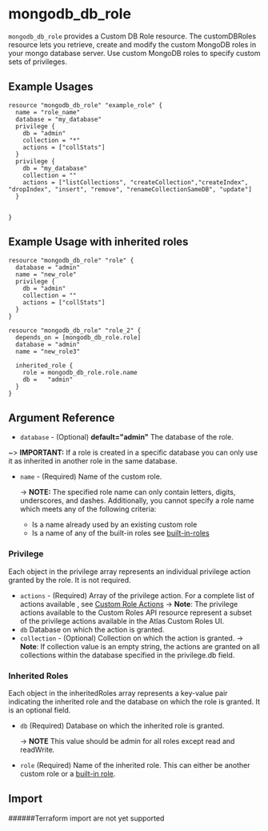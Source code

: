 # mongodb_db_role

`mongodb_db_role` provides a Custom DB Role resource. The customDBRoles resource lets you retrieve, create and modify the custom MongoDB roles in your mongo database server. Use custom MongoDB roles to specify custom sets of privileges.


## Example Usages

```hcl
resource "mongodb_db_role" "example_role" {
  name = "role_name"
  database = "my_database"
  privilege {
    db = "admin"
    collection = "*"
    actions = ["collStats"]
  }
  privilege {
    db = "my_database"
    collection = ""
    actions = ["listCollections", "createCollection","createIndex", "dropIndex", "insert", "remove", "renameCollectionSameDB", "update"]
  }


}
```
## Example Usage with inherited roles

```hcl
resource "mongodb_db_role" "role" {
  database = "admin"
  name = "new_role"
  privilege {
    db = "admin"
    collection = ""
    actions = ["collStats"]
  }
}

resource "mongodb_db_role" "role_2" {
  depends_on = [mongodb_db_role.role]
  database = "admin"
  name = "new_role3"

  inherited_role {
    role = mongodb_db_role.role.name
    db =   "admin"
  }
}
```
## Argument Reference

* `database` - (Optional) **default="admin"** The database of the role.

~> **IMPORTANT:** If a role is created in a specific database you can only use it as inherited in another role in the same database.

* `name` - (Required) Name of the custom role.

	-> **NOTE:** The specified role name can only contain letters, digits, underscores, and dashes. Additionally, you cannot specify a role name which meets any of the following criteria:

	* Is a name already used by an existing custom role
	* Is a name of any of the built-in roles see [built-in-roles](https://docs.mongodb.com/manual/reference/built-in-roles/index.html)

### Privilege
Each object in the privilege array represents an individual privilege action granted by the role. It is not required.

* `actions` - (Required) Array of the privilege action. For a complete list of actions available , see [Custom Role Actions](https://docs.mongodb.com/manual/reference/privilege-actions/)
-> **Note**: The privilege actions available to the Custom Roles API resource represent a subset of the privilege actions available in the Atlas Custom Roles UI.
* `db`	Database on which the action is granted.
* `collection` - (Optional) Collection on which the action is granted. 
-> **Note**: If collection value is an empty string, the actions are granted on all collections within the database specified in the privilege.db field.
             
### Inherited Roles
Each object in the inheritedRoles array represents a key-value pair indicating the inherited role and the database on which the role is granted. It is an optional field.

* `db` (Required) Database on which the inherited role is granted.

	-> **NOTE** This value should be admin for all roles except read and readWrite.

* `role`	(Required) Name of the inherited role. This can either be another custom role or a [built-in role](https://docs.mongodb.com/manual/reference/built-in-roles/index.html).


## Import

######Terraform import are not yet supported
